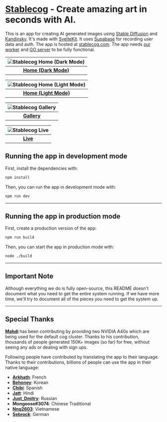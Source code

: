 # [Stablecog](https://stablecog.com) - Create amazing art in seconds with AI.

This is an app for creating AI generated images using [Stable Diffusion](https://github.com/CompVis/stable-diffusion) and [Kandinsky](https://github.com/ai-forever/Kandinsky-2). It's made with [SvelteKit](https://kit.svelte.dev). It uses [Supabase](https://supabase.com) for recording user data and auth. The app is hosted at [stablecog.com](https://stablecog.com). The app needs [our worker](https://github.com/stablecog.com/sc-worker) and [GO server](https://github.com/stablecog/sc-go) to be fully functional.

| ![Stablecog Home (Dark Mode)](https://ba.stablecog.com/mockups/home-dark-window-2560.webp) |
| :----------------------------------------------------------------------------------------: |
|                 <b>[Home (Dark Mode)](https://stablecog.com/generate)</b>                  |

| ![Stablecog Home (Light Mode)](https://ba.stablecog.com/mockups/home-light-window-2560.webp) |
| :------------------------------------------------------------------------------------------: |
|                  <b>[Home (Light Mode)](https://stablecog.com/generate)</b>                  |

| ![Stablecog Gallery](https://ba.stablecog.com/mockups/gallery-dark-window-2560.webp) |
| :----------------------------------------------------------------------------------: |
|                   <b>[Gallery](https://stablecog.com/gallery)</b>                    |

| ![Stablecog Live](https://ba.stablecog.com/mockups/live-dark-window-2560.webp) |
| :----------------------------------------------------------------------------: |
|                   <b>[Live](https://stablecog.com/live)</b>                    |

## Running the app in development mode

First, install the dependencies with:

```bash
npm install
```

Then, you can run the app in development mode with:

```bash
npm run dev
```

---

## Running the app in production mode

First, create a production version of the app:

```bash
npm run build
```

Then, you can start the app in production mode with:

```bash
node ./build
```

---

## Important Note

Although everything we do is fully open-source, this README doesn't document what you need to get the entire system running. If we have more time, we'll try to document all of the pieces you need to get the system up.

---

## Special Thanks

[**Mahdi**](https://twitter.com/MahdiMC) has been contributing by providing two NVIDIA A40s which are being used for the default cog cluster. Thanks to his contribution, thousands of people generated 150K+ images (so far) for free, without seeing any ads or dealing with sign ups.

Following people have contributed by translating the app to their language. Thanks to their contributions, billions of people can use the app in their native language:

- [**Arkhath**](https://twitter.com/Arkhath): French
- [**Behoney**](https://github.com/behoney): Korean
- [**Chibi**](https://twitter.com/CryptoChibs): Spanish
- [**Jatt**](https://twitter.com/BananoJatt): Hindi
- [**Just_Dmitry**](https://github.com/justdmitry): Russian
- **Mongoose#3074**: Chinese Traditional
- [**Nnq2603**](mailto:5vil@live.com): Vietnamese
- [**Sebrock**](https://twitter.com/sebrock): German
